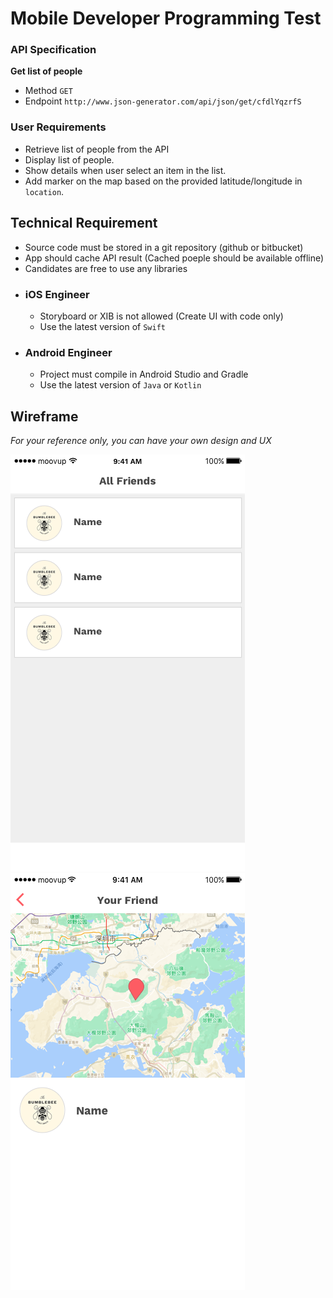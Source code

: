 # Mobile Developer Programming Test


### API Specification

**Get list of people**
  * Method
    `GET`
  * Endpoint
    `http://www.json-generator.com/api/json/get/cfdlYqzrfS`

### User Requirements
- Retrieve list of people from the API
- Display list of people.
- Show details when user select an item in the list.
- Add marker on the map based on the provided latitude/longitude in `location`. 


## Technical Requirement
- Source code must be stored in a git repository (github or bitbucket)
- App should cache API result (Cached poeple should be available offline)
- Candidates are free to use any libraries

* ### iOS Engineer
	- Storyboard or XIB is not allowed (Create UI with code only)
	- Use the latest version of `Swift`

* ### Android Engineer
	- Project must compile in Android Studio and Gradle
	- Use the latest version of `Java` or `Kotlin`


## Wireframe
*For your reference only, you can have your own design and UX*

![List](assets/mobile/list.png)
![Map](assets/mobile/map.png)